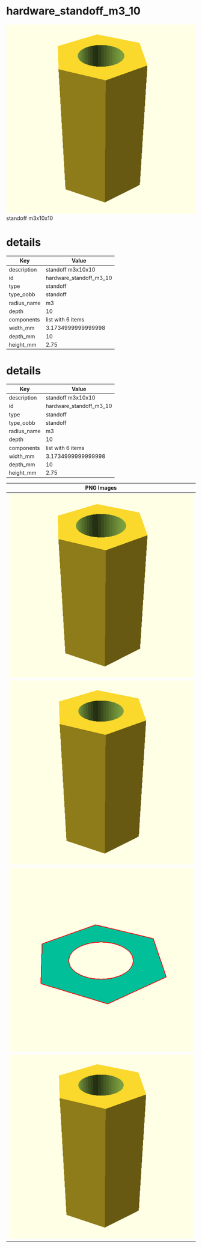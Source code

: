 # hardware_standoff_m3_10  
![true.png](true.png)  
standoff m3x10x10
# details
| Key         | Value                                                                                                                                                                                                                                                                                                                                                                                                                                                                                                                                                                                                                                                                      |
| ----------- | -------------------------------------------------------------------------------------------------------------------------------------------------------------------------------------------------------------------------------------------------------------------------------------------------------------------------------------------------------------------------------------------------------------------------------------------------------------------------------------------------------------------------------------------------------------------------------------------------------------------------------------------------------------------------- |
| description | standoff m3x10x10                                                                                                                                                                                                                                                                                                                                                                                                                                                                                                                                                                                                                                                          |
| id          | hardware_standoff_m3_10                                                                                                                                                                                                                                                                                                                                                                                                                                                                                                                                                                                                                                                    |
| type        | standoff                                                                                                                                                                                                                                                                                                                                                                                                                                                                                                                                                                                                                                                                   |
| type_oobb   | standoff                                                                                                                                                                                                                                                                                                                                                                                                                                                                                                                                                                                                                                                                   |
| radius_name | m3                                                                                                                                                                                                                                                                                                                                                                                                                                                                                                                                                                                                                                                                         |
| depth       | 10                                                                                                                                                                                                                                                                                                                                                                                                                                                                                                                                                                                                                                                                         |
| components  | list with 6 items                                                                                                                                                                                                                                                                                                                                                                                                                                                                                                                                                                                                                                                          |
| width_mm    | 3.1734999999999998                                                                                                                                                                                                                                                                                                                                                                                                                                                                                                                                                                                                                                                         |
| depth_mm    | 10                                                                                                                                                                                                                                                                                                                                                                                                                                                                                                                                                                                                                                                                         |
| height_mm   | 2.75                                                                                                                                                                                                                                                                                                                                                                                                                                                                                                                                                                                                                                                                       |

# details
| Key         | Value                                                                                                                                                                                                                                                                                                                                                                                                                                                                                                                                                                                                                                                                      |
| ----------- | -------------------------------------------------------------------------------------------------------------------------------------------------------------------------------------------------------------------------------------------------------------------------------------------------------------------------------------------------------------------------------------------------------------------------------------------------------------------------------------------------------------------------------------------------------------------------------------------------------------------------------------------------------------------------- |
| description | standoff m3x10x10                                                                                                                                                                                                                                                                                                                                                                                                                                                                                                                                                                                                                                                          |
| id          | hardware_standoff_m3_10                                                                                                                                                                                                                                                                                                                                                                                                                                                                                                                                                                                                                                                    |
| type        | standoff                                                                                                                                                                                                                                                                                                                                                                                                                                                                                                                                                                                                                                                                   |
| type_oobb   | standoff                                                                                                                                                                                                                                                                                                                                                                                                                                                                                                                                                                                                                                                                   |
| radius_name | m3                                                                                                                                                                                                                                                                                                                                                                                                                                                                                                                                                                                                                                                                         |
| depth       | 10                                                                                                                                                                                                                                                                                                                                                                                                                                                                                                                                                                                                                                                                         |
| components  | list with 6 items                                                                                                                                                                                                                                                                                                                                                                                                                                                                                                                                                                                                                                                          |
| width_mm    | 3.1734999999999998                                                                                                                                                                                                                                                                                                                                                                                                                                                                                                                                                                                                                                                         |
| depth_mm    | 10                                                                                                                                                                                                                                                                                                                                                                                                                                                                                                                                                                                                                                                                         |
| height_mm   | 2.75                                                                                                                                                                                                                                                                                                                                                                                                                                                                                                                                                                                                                                                                       |

| PNG Images |
| --- |
| ![3dpr.png](3dpr.png) |
| ![laser.png](laser.png) |
| ![laser_flat.png](laser_flat.png) |
| ![true.png](true.png) |

